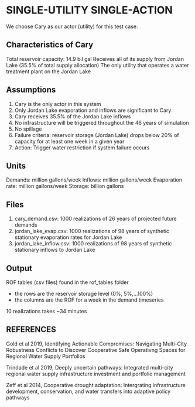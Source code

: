 # SINGLE-UTILITY SINGLE-ACTION
We choose Cary as our actor (utility) for this test case.

## Characteristics of Cary
Total reservoir capacity: 14.9 bil gal
Receives all of its supply from Jordan Lake (35.5% of total supply allocation)
The only utility that operates a water treatment plant on the Jordan Lake

## Assumptions
1. Cary is the only actor in this system
2. Only Jordan Lake evaporation and inflows are significant to Cary
3. Cary receives 35.5% of the Jordan Lake inflows
4. No infrastructure will be triggered throughout the 46 years of simulation
5. No spillage
6. Failure criteria: reservoir storage (Jordan Lake) drops below 20% of capacity for 
   at least one week in a given year
7. Action: Trigger water restriction if system failure occurs

## Units
Demands: million gallons/week
Inflows: million gallons/week
Evaporation rate: million gallons/week
Storage: billion gallons

## Files
1. cary_demand.csv: 1000 realizations of 26 years of projected future demands
2. jordan_lake_evap.csv: 1000 realizations of 98 years of synthetic stationary evaporation rates for Jordan Lake
3. jordan_lake_inflow.csv: 1000 realizations of 98 years of synthetic stationary inflows to Jordan Lake

## Output
ROF tables (csv files) found in the rof_tables folder
- the rows are the reservoir storage level (0%, 5%,...100%)
- the columns are the ROF for a week in the demand timeseries

10 realizations takes ~34 minutes

## REFERENCES
Gold et al 2019, Identifying Actionable Compromises: Navigating Multi-City Robustness
Conflicts to Discover Cooperative Safe Operativng Spaces for Regional Water Supply
Portfolios

Trindade et al 2019, Deeply uncertain pathways: Integrated multi-city regional water 
supply infrastructure investment and portfolio management

Zeff et al 2014, Cooperative drought adaptation: Intergrating infrastructure development,
conservation, and water transfers into adaptive policy pathways



